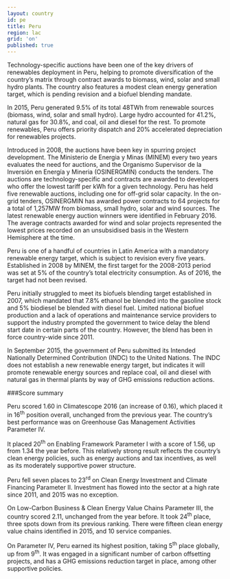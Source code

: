 ```yaml
---
layout: country
id: pe
title: Peru
region: lac
grid: 'on'
published: true
---
```


Technology-specific auctions have been one of the key drivers of renewables deployment in Peru, helping to promote diversification of the country’s matrix through contract awards to biomass, wind, solar and small hydro plants. The country also features a modest clean energy generation target, which is pending revision and a biofuel blending mandate.

In 2015, Peru generated 9.5% of its total 48TWh from renewable sources (biomass, wind, solar and small hydro). Large hydro accounted for 41.2%, natural gas for 30.8%, and coal, oil and diesel for the rest. To promote renewables, Peru offers priority dispatch and 20% accelerated depreciation for renewables projects.

Introduced in 2008, the auctions have been key in spurring project development. The Ministerio de Energia y Minas (MINEM) every two years evaluates the need for auctions, and the Organismo Supervisor de la Inversión en Energía y Mineria (OSINERGMIN) conducts the tenders. The auctions are technology-specific and contracts are awarded to developers who offer the lowest tariff per kWh for a given technology. Peru has held five renewable auctions, including one for off-grid solar capacity. In the on-grid tenders, OSINERGMIN has awarded power contracts to 64 projects for a total of 1,257MW from biomass, small hydro, solar and wind sources. The latest renewable energy auction winners were identified in February 2016. The average contracts awarded for wind and solar projects represented the lowest prices recorded on an unsubsidised basis in the Western Hemisphere at the time.

Peru is one of a handful of countries in Latin America with a mandatory renewable energy target, which is subject to revision every five years. Established in 2008 by MINEM, the first target for the 2008-2013 period was set at 5% of the country’s total electricity consumption. As of 2016, the target had not been revised.

Peru initially struggled to meet its biofuels blending target established in 2007, which mandated that 7.8% ethanol be blended into the gasoline stock and 5% biodiesel be blended with diesel fuel. Limited national biofuel production and a lack of operations and maintenance service providers to support the industry prompted the government to twice delay the blend start date in certain parts of the country. However, the blend has been in force country-wide since 2011.

In September 2015, the government of Peru submitted its Intended Nationally Determined Contribution (INDC) to the United Nations. The INDC does not establish a new renewable energy target, but indicates it will promote renewable energy sources and replace coal, oil and diesel with natural gas in thermal plants by way of GHG emissions reduction actions.


###Score summary

Peru scored 1.60 in Climatescope 2016 (an increase of 0.16), which placed it in 16<sup>th</sup> position overall, unchanged from the previous year. The country’s best performance was on Greenhouse Gas Management Activities Parameter IV. 

It placed 20<sup>th</sup> on Enabling Framework Parameter I with a score of 1.56, up from 1.34 the year before. This relatively strong result reflects the country’s clean energy policies, such as energy auctions and tax incentives, as well as its moderately supportive power structure. 

Peru fell seven places to 23<sup>rd</sup> on Clean Energy Investment and Climate Financing Parameter II. Investment has flowed into the sector at a high rate since 2011, and 2015 was no exception.

On Low-Carbon Business & Clean Energy Value Chains Parameter III, the country scored 2.11, unchanged from the year before. It took 24<sup>th</sup> place, three spots down from its previous ranking. There were fifteen clean energy value chains identified in 2015, and 10 service companies. 

On Parameter IV, Peru earned its highest position, taking 5<sup>th</sup> place globally, up from 9<sup>th</sup>. It was engaged in a significant number of carbon offsetting projects, and has a GHG emissions reduction target in place, among other supportive policies.

